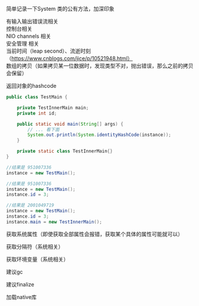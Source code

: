简单记录一下System 类的公有方法，加深印象



有输入输出错误流相关  
控制台相关   
NIO channels 相关  
安全管理 相关  
当前时间（leap second）、流逝时刻（https://www.cnblogs.com/jice/p/10521948.html）  
数组的拷贝（如果拷贝某一位数据时，发现类型不对，抛出错误，那么之前的拷贝会保留）



返回对象的hashcode

```java
public class TestMain {

    private TestInnerMain main;
    private int id;

    public static void main(String[] args) {
        // ... 看下面
        System.out.println(System.identityHashCode(instance));
    }

    private static class TestInnerMain{}
}

//结果是 951007336
instance = new TestMain();

//结果是 951007336
instance = new TestMain();
instance.id = 3;

//结果是 2001049719
instance = new TestMain();
instance.id = 3;
instance.main = new TestInnerMain();
```



获取系统属性（即使获取全部属性会报错，获取某个具体的属性可能就可以）  

获取分隔符（系统相关）  

获取环境变量（系统相关）  



建议gc  

建议finalize  

加载native库   

 

